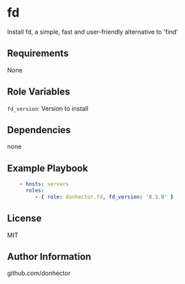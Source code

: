 fd
=========

Install fd, a simple, fast and user-friendly alternative to 'find'

Requirements
------------

None

Role Variables
--------------

`fd_version`: Version to install

Dependencies
------------

none

Example Playbook
----------------

```yaml
    - hosts: servers
      roles:
         - { role: donhector.fd, fd_version: '8.3.0' }
```

License
-------

MIT

Author Information
------------------

github.com/donhector
